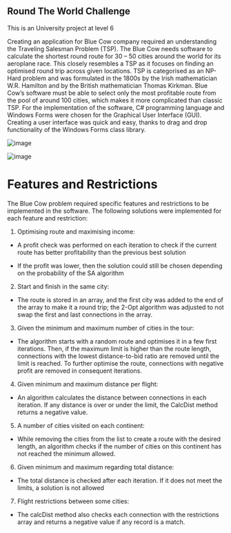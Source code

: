 ## Round The World Challenge

This is an University project at level 6

Creating an application for Blue Cow company required an understanding the Traveling Salesman Problem (TSP). The Blue Cow needs software to calculate the shortest round route for 30 – 50 cities around the world for its aeroplane race. This closely resembles a TSP as it focuses on finding an optimised round trip across given locations. TSP is categorised as an NP-Hard problem and was formulated in the 1800s by the Irish mathematician W.R. Hamilton and by the British mathematician Thomas Kirkman. Blue Cow’s software must be able to select only the most profitable route from the pool of around 100 cities, which makes it more complicated than classic TSP.
For the implementation of the software, C# programming language and Windows Forms were chosen for the Graphical User Interface (GUI). Creating a user interface was quick and easy, thanks to drag and drop functionality of the Windows Forms class library.

![image](https://github.com/ThisIsWr0ng/Round-the-world-challenge/assets/99226094/990b9ee8-3808-4921-8087-ad625e69ee69)

![image](https://github.com/ThisIsWr0ng/Round-the-world-challenge/assets/99226094/df567abb-0727-4677-b91f-a27c83c66765)

# Features and Restrictions

The Blue Cow problem required specific features and restrictions to be implemented in the software. The following solutions were implemented for each feature and restriction:

1. Optimising route and maximising income:

* A profit check was performed on each iteration to check if the current route has better profitability than the previous best solution
  
* If the profit was lower, then the solution could still be chosen depending on the probability of the SA algorithm 

2. Start and finish in the same city:

* The route is stored in an array, and the first city was added to the end of the array to make it a round trip; the 2-Opt algorithm was adjusted to not swap the first and last connections in the array.

3.	Given the minimum and maximum number of cities in the tour:

*	The algorithm starts with a random route and optimises it in a few first iterations. Then, if the maximum limit is higher than the route length, connections with the lowest distance-to-bid ratio are removed until the limit is reached. To further optimise the route, connections with negative profit are removed in consequent iterations.

4. Given minimum and maximum distance per flight:

*	An algorithm calculates the distance between connections in each iteration. If any distance is over or under the limit, the CalcDist method returns a negative value.

5. A number of cities visited on each continent:

*	While removing the cities from the list to create a route with the desired length, an algorithm checks if the number of cities on this continent has not reached the minimum allowed. 

6. Given minimum and maximum regarding total distance:

*	The total distance is checked after each iteration. If it does not meet the limits, a solution is not allowed

7.	Flight restrictions between some cities:

*	The calcDist method also checks each connection with the restrictions array and returns a negative value if any record is a match.



